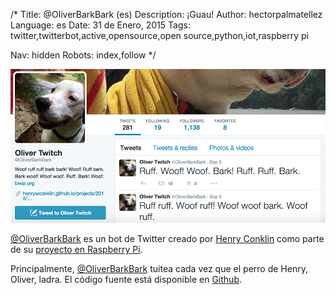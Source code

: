 /*
Title: @OliverBarkBark (es)
Description: ¡Guau!
Author: hectorpalmatellez
Language: es
Date: 31 de Enero, 2015
Tags: twitter,twitterbot,active,opensource,open source,python,iot,raspberry pi

Nav: hidden
Robots: index,follow
*/

[![](/content/bots/twitterbots/images/OliverBarkBark.png)](https://twitter.com/OliverBarkBark)

[@OliverBarkBark](https://twitter.com/OliverBarkBark) es un bot de Twitter creado por [Henry Conklin](https://github.com/HenryWConklin) como parte de su [proyecto en Raspberry Pi](http://henrywconklin.github.io/projects/2015/08/17/oliver-twitter.html).

Principalmente, [@OliverBarkBark](https://twitter.com/OliverBarkBark) tuitea cada vez que el perro de Henry, Oliver, ladra. El código fuente está disponible en [Github](https://github.com/HenryWConklin/barkdetect).